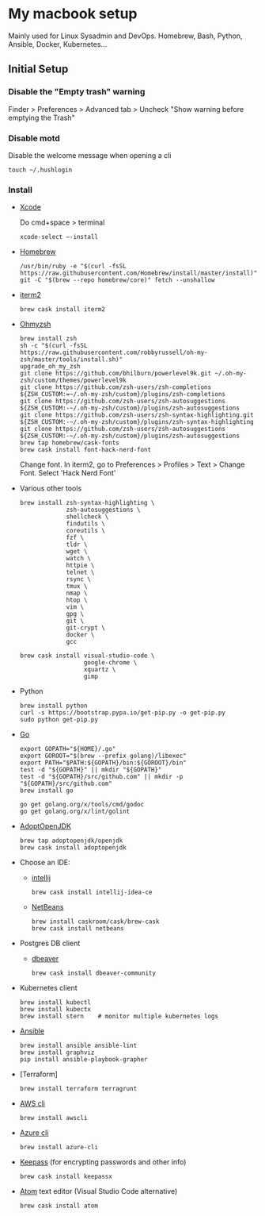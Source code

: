 # My macbook setup
Mainly used for Linux Sysadmin and DevOps. 
Homebrew, Bash, Python, Ansible, Docker, Kubernetes...

## Initial Setup

### Disable the "Empty trash" warning
Finder > Preferences > Advanced tab > Uncheck "Show warning before emptying the Trash"

### Disable motd
Disable the welcome message when opening a cli
  ```
  touch ~/.hushlogin
  ```

### Install
* [Xcode](https://developer.apple.com/xcode/)
  
  Do cmd+space > terminal
  ```
  xcode-select —-install
  ```
* [Homebrew](https://brew.sh/) 
  ```
  /usr/bin/ruby -e "$(curl -fsSL https://raw.githubusercontent.com/Homebrew/install/master/install)"
  git -C "$(brew --repo homebrew/core)" fetch --unshallow
  ```
* [iterm2](https://iterm2.com/downloads.html)
  ```
  brew cask install iterm2
  ```
* [Ohmyzsh](https://ohmyz.sh/)
  ```
  brew install zsh
  sh -c "$(curl -fsSL https://raw.githubusercontent.com/robbyrussell/oh-my-zsh/master/tools/install.sh)"
  upgrade_oh_my_zsh
  git clone https://github.com/bhilburn/powerlevel9k.git ~/.oh-my-zsh/custom/themes/powerlevel9k
  git clone https://github.com/zsh-users/zsh-completions ${ZSH_CUSTOM:=~/.oh-my-zsh/custom}/plugins/zsh-completions
  git clone https://github.com/zsh-users/zsh-autosuggestions ${ZSH_CUSTOM:-~/.oh-my-zsh/custom}/plugins/zsh-autosuggestions
  git clone https://github.com/zsh-users/zsh-syntax-highlighting.git ${ZSH_CUSTOM:-~/.oh-my-zsh/custom}/plugins/zsh-syntax-highlighting
  git clone https://github.com/zsh-users/zsh-autosuggestions ${ZSH_CUSTOM:-~/.oh-my-zsh/custom}/plugins/zsh-autosuggestions
  brew tap homebrew/cask-fonts
  brew cask install font-hack-nerd-font
  ```
  Change font. In iterm2, go to Preferences > Profiles > Text > Change Font. Select 'Hack Nerd Font'
  
* Various other tools
  ``` 
  brew install zsh-syntax-highlighting \
               zsh-autosuggestions \
               shellcheck \
               findutils \
               coreutils \
               fzf \
               tldr \
               wget \
               watch \
               httpie \
               telnet \
               rsync \
               tmux \
               nmap \
               htop \
               vim \
               gpg \
               git \
               git-crypt \
               docker \
               gcc

  brew cask install visual-studio-code \
                    google-chrome \
                    xquartz \
                    gimp
  ```
  
* Python
  ```
  brew install python
  curl -s https://bootstrap.pypa.io/get-pip.py -o get-pip.py
  sudo python get-pip.py
  ```
  
* [Go](https://golang.org/)
  ```
  export GOPATH="${HOME}/.go"
  export GOROOT="$(brew --prefix golang)/libexec"
  export PATH="$PATH:${GOPATH}/bin:${GOROOT}/bin"
  test -d "${GOPATH}" || mkdir "${GOPATH}"
  test -d "${GOPATH}/src/github.com" || mkdir -p "${GOPATH}/src/github.com"
  brew install go
  
  go get golang.org/x/tools/cmd/godoc
  go get golang.org/x/lint/golint
  ```
  
* [AdoptOpenJDK](https://adoptopenjdk.net/)
  ```
  brew tap adoptopenjdk/openjdk
  brew cask install adoptopenjdk
  ```

* Choose an IDE:
  * [intellij](https://www.jetbrains.com/idea/)
    ```
    brew cask install intellij-idea-ce
    ```
  * [NetBeans](https://netbeans.org/kb/articles/mac.html)
    ```
    brew install caskroom/cask/brew-cask
    brew cask install netbeans
    ```

* Postgres DB client 
  * [dbeaver](https://dbeaver.io/)
    ```
    brew cask install dbeaver-community
    ```

* Kubernetes client
  ```
  brew install kubectl
  brew install kubectx
  brew install stern    # monitor multiple kubernetes logs
  ```

* [Ansible](https://docs.ansible.com/)
  ```
  brew install ansible ansible-lint
  brew install graphviz 
  pip install ansible-playbook-grapher
  ```

* [Terraform]
  ```
  brew install terraform terragrunt
  ```

* [AWS cli](https://docs.aws.amazon.com/cli/index.html)
  ```
  brew install awscli
  ```
  
* [Azure cli](https://docs.microsoft.com/en-us/cli/azure/install-azure-cli-macos?view=azure-cli-latest)  
  ```
  brew install azure-cli
  ```

* [Keepass](https://www.keepassx.org/) (for encrypting passwords and other info)
  ```
  brew cask install keepassx
  ```

* [Atom](https://atom.io/) text editor (Visual Studio Code alternative)
  ```
  brew cask install atom
  ```
  
